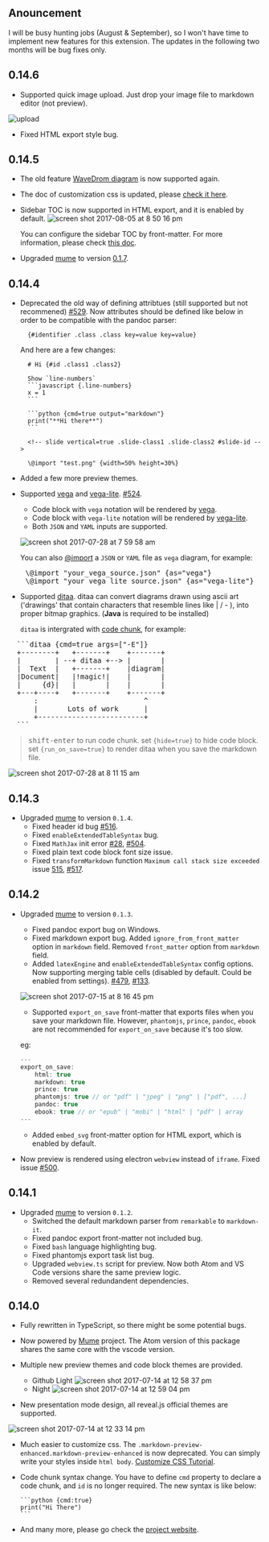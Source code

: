 ## Anouncement
I will be busy hunting jobs (August & September), so I won't have time to implement new features for this extension.
The updates in the following two months will be bug fixes only.

## 0.14.6
* Supported quick image upload. Just drop your image file to markdown editor (not preview).

![upload](https://i.loli.net/2017/08/07/5987db34cb33c.gif)

* Fixed HTML export style bug.


## 0.14.5
* The old feature [WaveDrom diagram](https://shd101wyy.github.io/markdown-preview-enhanced/#/diagrams?id=wavedrom) is now supported again.
* The doc of customization css is updated, please [check it here](https://shd101wyy.github.io/markdown-preview-enhanced/#/customize-css).
* Sidebar TOC is now supported in HTML export, and it is enabled by default.
  ![screen shot 2017-08-05 at 8 50 16 pm](https://user-images.githubusercontent.com/1908863/28999904-c40b56b6-7a1f-11e7-9a9e-ab2e19a82b41.png)

  You can configure the sidebar TOC by front-matter. For more information, please check [this doc](https://shd101wyy.github.io/markdown-preview-enhanced/#/html?id=configuration).
* Upgraded [mume](https://github.com/shd101wyy/mume) to version [0.1.7](https://github.com/shd101wyy/mume/blob/master/CHANGELOG.md).

## 0.14.4
* Deprecated the old way of defining attribtues (still supported but not recommened) [#529](https://github.com/shd101wyy/markdown-preview-enhanced/issues/529). Now attributes should be defined like below in order to be compatible with the pandoc parser:

        {#identifier .class .class key=value key=value}

  And here are a few changes:

        # Hi {#id .class1 .class2}

        Show `line-numbers`
        ```javascript {.line-numbers}
        x = 1
        ```

        ```python {cmd=true output="markdown"}
        print("**Hi there**")
        ```

        <!-- slide vertical=true .slide-class1 .slide-class2 #slide-id -->

        \@import "test.png" {width=50% height=30%}
* Added a few more preview themes.
* Supported [vega](https://vega.github.io/vega/) and [vega-lite](https://vega.github.io/vega-lite/). [#524](https://github.com/shd101wyy/markdown-preview-enhanced/issues/524).

    * Code block with `vega` notation will be rendered by [vega](https://vega.github.io/vega/).
    * Code block with `vega-lite` notation will be rendered by [vega-lite](https://vega.github.io/vega-lite/).
    * Both `JSON` and `YAML` inputs are supported.

    ![screen shot 2017-07-28 at 7 59 58 am](https://user-images.githubusercontent.com/1908863/28718265-d023e1c2-736a-11e7-8678-a29704f3a23c.png)

    You can also [@import](https://shd101wyy.github.io/markdown-preview-enhanced/#/file-imports) a `JSON` or `YAML` file as `vega` diagram, for example:

<pre>
    \@import "your_vega_source.json" {as="vega"}
    \@import "your_vega_lite_source.json" {as="vega-lite"}
</pre>

* Supported [ditaa](https://github.com/stathissideris/ditaa).
  ditaa can convert diagrams drawn using ascii art ('drawings' that contain characters that resemble lines like | / - ), into proper bitmap graphics. (**Java** is required to be installed)

  `ditaa` is intergrated with [code chunk](https://shd101wyy.github.io/markdown-preview-enhanced/#/code-chunk), for example:
<pre>
  ```ditaa {cmd=true args=["-E"]}
  +--------+   +-------+    +-------+
  |        | --+ ditaa +--> |       |
  |  Text  |   +-------+    |diagram|
  |Document|   |!magic!|    |       |
  |     {d}|   |       |    |       |
  +---+----+   +-------+    +-------+
      :                         ^
      |       Lots of work      |
      +-------------------------+
  ```
</pre>

> <kbd>shift-enter</kbd> to run code chunk.
> set `{hide=true}` to hide code block.
> set `{run_on_save=true}` to render ditaa when you save the markdown file.

![screen shot 2017-07-28 at 8 11 15 am](https://user-images.githubusercontent.com/1908863/28718626-633fa18e-736c-11e7-8a4a-915858dafff6.png)


## 0.14.3
* Upgraded [mume](https://github.com/shd101wyy/mume) to version `0.1.4`.
  * Fixed header id bug [#516](https://github.com/shd101wyy/markdown-preview-enhanced/issues/516).
  * Fixed `enableExtendedTableSyntax` bug.
  * Fixed `MathJax` init error [#28](https://github.com/shd101wyy/vscode-markdown-preview-enhanced/issues/28), [#504](https://github.com/shd101wyy/markdown-preview-enhanced/issues/504).
  * Fixed plain text code block font size issue.
  * Fixed `transformMarkdown` function `Maximum call stack size exceeded` issue [515](https://github.com/shd101wyy/markdown-preview-enhanced/issues/515), [#517](https://github.com/shd101wyy/markdown-preview-enhanced/issues/517).

## 0.14.2
* Upgraded [mume](https://github.com/shd101wyy/mume) to version `0.1.3`.
    * Fixed pandoc export bug on Windows.
    * Fixed markdown export bug. Added `ignore_from_front_matter` option in `markdown` field. Removed `front_matter` option from `markdown` field.
    * Added `latexEngine` and `enableExtendedTableSyntax` config options. Now supporting merging table cells (disabled by default. Could be enabled from settings).
    [#479](https://github.com/shd101wyy/markdown-preview-enhanced/issues/479), [#133](https://github.com/shd101wyy/markdown-preview-enhanced/issues/133).

    ![screen shot 2017-07-15 at 8 16 45 pm](https://user-images.githubusercontent.com/1908863/28243710-945e3004-699a-11e7-9a5f-d74f6c944c3b.png)
    * Supported `export_on_save` front-matter that exports files when you save your markdown file. However, `phantomjs`, `prince`, `pandoc`, `ebook` are not recommended for `export_on_save` because it's too slow.

    eg:
    ```javascript
    ---
    export_on_save:
        html: true
        markdown: true
        prince: true
        phantomjs: true // or "pdf" | "jpeg" | "png" | ["pdf", ...]
        pandoc: true
        ebook: true // or "epub" | "mobi" | "html" | "pdf" | array
    ---
    ```
    * Added `embed_svg` front-matter option for HTML export, which is enabled by default.


* Now preview is rendered using electron `webview` instead of `iframe`. Fixed issue [#500](https://github.com/shd101wyy/markdown-preview-enhanced/issues/500).

## 0.14.1
* Upgraded [mume](https://github.com/shd101wyy/mume) to version `0.1.2`.
    * Switched the default markdown parser from `remarkable` to `markdown-it`.
    * Fixed pandoc export front-matter not included bug.
    * Fixed `bash` language highlighting bug.
    * Fixed phantomjs export task list bug.
    * Upgraded `webview.ts` script for preview. Now both Atom and VS Code versions share the same preview logic.
    * Removed several redundandent dependencies.


## 0.14.0
* Fully rewritten in TypeScript, so there might be some potential bugs.
* Now powered by [Mume](https://github.com/shd101wyy/mume) project. The Atom version of this package shares the same core with the vscode version.
* Multiple new preview themes and code block themes are provided.
  * Github Light
  ![screen shot 2017-07-14 at 12 58 37 pm](https://user-images.githubusercontent.com/1908863/28224323-4899d896-6894-11e7-823a-233ee433d832.png)
  * Night
  ![screen shot 2017-07-14 at 12 59 04 pm](https://user-images.githubusercontent.com/1908863/28224327-4b0f77a2-6894-11e7-8133-99a2d04172a4.png)

* New presentation mode design, all reveal.js official themes are supported.

![screen shot 2017-07-14 at 12 33 14 pm](https://user-images.githubusercontent.com/1908863/28223480-2c61461c-6891-11e7-9389-5adec0588c32.png)

* Much easier to customize css. The `.markdown-preview-enhanced.markdown-preview-enhanced` is now deprecated. You can simply write your styles inside `html body`.
[Customize CSS Tutorial](https://shd101wyy.github.io/markdown-preview-enhanced/#/customize-css).

* Code chunk syntax change. You have to define `cmd` property to declare a code chunk, and `id` is no longer required. The new syntax is like below:

      ```python {cmd:true}
      print("Hi There")
      ```

* And many more, please go check the [project website](https://shd101wyy.github.io/markdown-preview-enhanced).